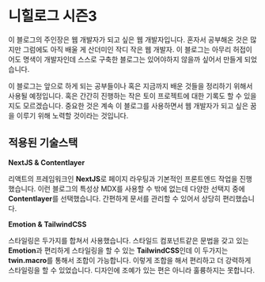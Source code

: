 # 니힐로그 시즌3
이 블로그의 주인장은 웹 개발자가 되고 싶은 웹 개발자입니다. 혼자서 공부해온 것은 많지만 그럼에도 아직 배울 게 산더미인 작디 작은 웹 개발자. 이 블로그는 아무리 허접이어도 명색이 개발자인데 스스로 구축한 블로그는 있어야하지 않을까 싶어서 만들게 되었습니다.

이 블로그는 앞으로 하게 되는 공부들이나 혹은 지금까지 배운 것들을 정리하기 위해서 사용될 예정입니다. 혹은 간간히 진행하는 작은 토이 프로젝트에 대한 기록도 할 수 있을지도 모르겠습니다. 중요한 것은 계속 이 블로그를 사용하면서 웹 개발자가 되고 싶은 꿈을 이루기 위해 노력할 것이라는 것입니다.

## 적용된 기술스택
**NextJS & Contentlayer**

리액트의 프레임워크인 **NextJS**로 페이지 라우팅과 기본적인 프론트엔드 작업을 진행했습니다. 이런 블로그의 특성상 MDX를 사용할 수 밖에 없는데 다양한 선택지 중에 **Contentlayer**를 선택했습니다. 간편하게 문서를 관리할 수 있어서 상당히 편리했습니다.

**Emotion & TailwindCSS**

스타일링은 두가지를 합쳐서 사용했습니다. 스타일드 컴포넌트같은 문법을 갖고 있는 **Emotion**과 편리하게 스타일링을 할 수 있는 **TailwindCSS**인데 이 두가지는 **twin.macro**를 통해서 조합이 가능합니다. 이렇게 조합을 해서 편리하고 더 강력하게 스타일링을 할 수 있었습니다. 디자인에 조예가 있는 편은 아니라 훌륭하지는 못합니다.
